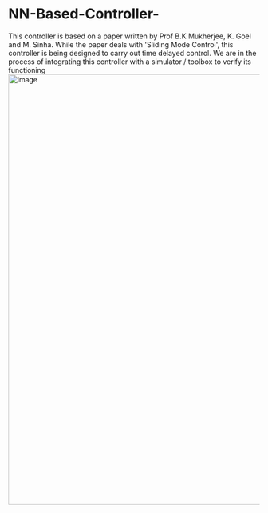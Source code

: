 # NN-Based-Controller-
This controller is based on a paper written by Prof B.K Mukherjee, K. Goel and M. Sinha.
While the paper deals with 'Sliding Mode Control', this controller is being designed to carry out time delayed control.
We are in the process of integrating this controller with a simulator / toolbox to verify its functioning
<img width="1570" height="862" alt="image" src="https://github.com/user-attachments/assets/f192549a-a2e9-4765-bc17-93ecd54df4f4" />
